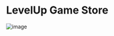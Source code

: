 # LevelUp Game Store

![image](https://github.com/stefanoturcarelli/game-store-2/assets/67341828/ba768471-5ccc-4a23-a763-e5cc4726f8a1)
